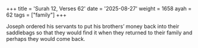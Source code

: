 +++
title = 'Surah 12, Verses 62'
date = '2025-08-27'
weight = 1658
ayah = 62
tags = ["family"]
+++

Joseph ordered his servants to put his brothers’ money back into their saddlebags so that they would find it when they returned to their family and perhaps they would come back.